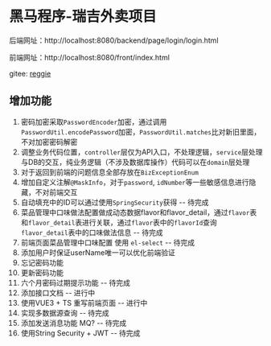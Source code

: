 # 黑马程序-瑞吉外卖项目
后端网址：http://localhost:8080/backend/page/login/login.html

前端网址：http://localhost:8080/front/index.html

gitee: [reggie](https://gitee.com/zhuang_zhanrong/reggie_take_out/tree/master)

## 增加功能
1. 密码加密采取`PasswordEncoder`加密，通过调用`PasswordUtil.encodePassword`加密，`PasswordUtil.matches`比对新旧里面，不对加密密码解密
2. 调整业务代码位置，`controller`层仅为API入口，不处理逻辑，`service`层处理与DB的交互，纯业务逻辑（不涉及数据库操作）代码可以在`domain`层处理
3. 对于返回到前端的问题信息全部存放在`BizExceptionEnum`
4. 增加自定义注解`@MaskInfo`，对于`password`, `idNumber`等一些敏感信息进行隐藏，不对前端交互 
5. 自动填充中的ID可以通过使用`SpringSecurity`获得 -- 待完成
6. 菜品管理中口味做法配置做成动态数据flavor和flavor_detail，通过`flavor`表和`flavor_detail`表进行关联，通过`flavor`表中的`flavorId`查询`flavor_detail`表中的口味做法信息 -- 待完成
7. 前端页面菜品管理中口味配置 使用 `el-select` -- 待完成
8. 添加用户时保证userName唯一可以优化前端验证
9. 忘记密码功能
10. 更新密码功能
11. 六个月密码过期提示功能 -- 待完成
12. 添加接口文档 -- 进行中
13. 使用VUE3 + TS 重写前端页面 -- 进行中
14. 实现多数据源查询 -- 待完成
15. 添加发送消息功能 MQ? -- 待完成
16. 使用String Security + JWT -- 待完成